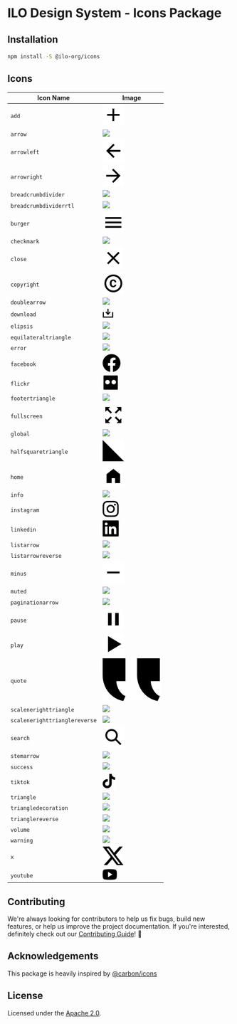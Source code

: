 # ILO Design System - Icons Package

## Installation

```bash
npm install -S @ilo-org/icons
```

## Icons

| Icon Name                     | Image                                          |
| ----------------------------- | ---------------------------------------------- |
| `add`                         | ![](./src/svg/add.svg)                         |
| `arrow`                       | ![](./src/svg/arrow.svg)                       |
| `arrowleft`                   | ![](./src/svg/arrowleft.svg)                   |
| `arrowright`                  | ![](./src/svg/arrowright.svg)                  |
| `breadcrumbdivider`           | ![](./src/svg/breadcrumbdivider.svg)           |
| `breadcrumbdividerrtl`        | ![](./src/svg/breadcrumbdividerrtl.svg)        |
| `burger`                      | ![](./src/svg/burger.svg)                      |
| `checkmark`                   | ![](./src/svg/checkmark.svg)                   |
| `close`                       | ![](./src/svg/close.svg)                       |
| `copyright`                   | ![](./src/svg/copyright.svg)                   |
| `doublearrow`                 | ![](./src/svg/doublearrow.svg)                 |
| `download`                    | ![](./src/svg/download.svg)                    |
| `elipsis`                     | ![](./src/svg/elipsis.svg)                     |
| `equilateraltriangle`         | ![](./src/svg/equilateraltriangle.svg)         |
| `error`                       | ![](./src/svg/error.svg)                       |
| `facebook`                    | ![](./src/svg/facebook.svg)                    |
| `flickr`                      | ![](./src/svg/flickr.svg)                      |
| `footertriangle`              | ![](./src/svg/footertriangle.svg)              |
| `fullscreen`                  | ![](./src/svg/fullscreen.svg)                  |
| `global`                      | ![](./src/svg/global.svg)                      |
| `halfsquaretriangle`          | ![](./src/svg/halfsquaretriangle.svg)          |
| `home`                        | ![](./src/svg/home.svg)                        |
| `info`                        | ![](./src/svg/info.svg)                        |
| `instagram`                   | ![](./src/svg/instagram.svg)                   |
| `linkedin`                    | ![](./src/svg/linkedin.svg)                    |
| `listarrow`                   | ![](./src/svg/listarrow.svg)                   |
| `listarrowreverse`            | ![](./src/svg/listarrowreverse.svg)            |
| `minus`                       | ![](./src/svg/minus.svg)                       |
| `muted`                       | ![](./src/svg/muted.svg)                       |
| `paginationarrow`             | ![](./src/svg/paginationarrow.svg)             |
| `pause`                       | ![](./src/svg/pause.svg)                       |
| `play`                        | ![](./src/svg/play.svg)                        |
| `quote`                       | ![](./src/svg/quote.svg)                       |
| `scalenerighttriangle`        | ![](./src/svg/scalenerighttriangle.svg)        |
| `scalenerighttrianglereverse` | ![](./src/svg/scalenerighttrianglereverse.svg) |
| `search`                      | ![](./src/svg/search.svg)                      |
| `stemarrow`                   | ![](./src/svg/stemarrow.svg)                   |
| `success`                     | ![](./src/svg/success.svg)                     |
| `tiktok`                      | ![](./src/svg/tiktok.svg)                      |
| `triangle`                    | ![](./src/svg/triangle.svg)                    |
| `triangledecoration`          | ![](./src/svg/triangledecoration.svg)          |
| `trianglereverse`             | ![](./src/svg/trianglereverse.svg)             |
| `volume`                      | ![](./src/svg/volume.svg)                      |
| `warning`                     | ![](./src/svg/warning.svg)                     |
| `x`                           | ![](./src/svg/x.svg)                           |
| `youtube`                     | ![](./src/svg/youtube.svg)                     |

## Contributing

We're always looking for contributors to help us fix bugs, build new features,
or help us improve the project documentation. If you're interested, definitely
check out our [Contributing Guide](/.github/CONTRIBUTING.md)! 👀

## Acknowledgements

This package is heavily inspired by [@carbon/icons](https://github.com/carbon-design-system/carbon/tree/main/packages/icons)

## License

Licensed under the [Apache 2.0](/LICENSE).
